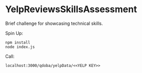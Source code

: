 # YelpReviewsSkillsAssessment
Brief challenge for showcasing technical skills.

Spin Up:
```
npm install
node index.js
```

Call:
```
localhost:3000/qdoba/yelpData/<<YELP KEY>>
```
